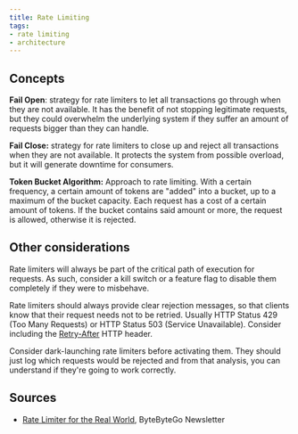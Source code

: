```yaml
---
title: Rate Limiting
tags:
- rate limiting
- architecture
---
```

## Concepts

**Fail Open**: strategy for rate limiters to let all transactions go through when they are not available. It has the benefit of not stopping legitimate requests, but they could overwhelm the underlying system if they suffer an amount of requests bigger than they can handle.

**Fail Close:** strategy for rate limiters to close up and reject all transactions when they are not available. It protects the system from possible overload, but it will generate downtime for consumers.

**Token Bucket Algorithm:** Approach to rate limiting. With a certain frequency, a certain amount of tokens are "added" into a bucket, up to a maximum of the bucket capacity. Each request has a cost of a certain amount of tokens. If the bucket contains said amount or more, the request is allowed, otherwise it is rejected.

## Other considerations

Rate limiters will always be part of the critical path of execution for requests. As such, consider a kill switch or a feature flag to disable them completely if they were to misbehave.

Rate limiters should always provide clear rejection messages, so that clients know that their request needs not to be retried. Usually HTTP Status 429 (Too Many Requests) or HTTP Status 503 (Service Unavailable). Consider including the [Retry-After](https://www.rfc-editor.org/rfc/rfc7231#section-7.1.3) HTTP header.

Consider dark-launching rate limiters before activating them. They should just log which requests would be rejected and from that analysis, you can understand if they're going to work correctly.

## Sources
- [Rate Limiter for the Real World](https://blog.bytebytego.com/p/rate-limiter-for-the-real-world), ByteByteGo Newsletter

